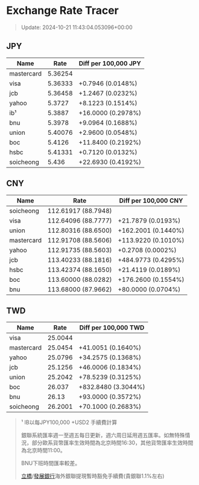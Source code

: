 # Exchange Rate Tracer

> Update: 2024-10-21 11:43:04.053096+00:00

## JPY

| Name       |    Rate | Diff per 100,000 JPY   |
|------------|---------|------------------------|
| mastercard | 5.36254 |                        |
| visa       | 5.36333 | +0.7946 (0.0148%)      |
| jcb        | 5.36458 | +1.2467 (0.0232%)      |
| yahoo      | 5.3727  | +8.1223 (0.1514%)      |
| ib¹        | 5.3887  | +16.0000 (0.2978%)     |
| bnu        | 5.3978  | +9.0964 (0.1688%)      |
| union      | 5.40076 | +2.9600 (0.0548%)      |
| boc        | 5.4126  | +11.8400 (0.2192%)     |
| hsbc       | 5.41331 | +0.7120 (0.0132%)      |
| soicheong  | 5.436   | +22.6930 (0.4192%)     |

## CNY

| Name       | Rate                | Diff per 100,000 CNY   |
|------------|---------------------|------------------------|
| soicheong  | 112.61917	(88.7948) |                        |
| visa       | 112.64096	(88.7777) | +21.7879 (0.0193%)     |
| union      | 112.80316	(88.6500) | +162.2001 (0.1440%)    |
| mastercard | 112.91708	(88.5606) | +113.9220 (0.1010%)    |
| yahoo      | 112.91735	(88.5603) | +0.2708 (0.0002%)      |
| jcb        | 113.40233	(88.1816) | +484.9773 (0.4295%)    |
| hsbc       | 113.42374	(88.1650) | +21.4119 (0.0189%)     |
| boc        | 113.60000	(88.0282) | +176.2600 (0.1554%)    |
| bnu        | 113.68000	(87.9662) | +80.0000 (0.0704%)     |

## TWD

| Name       |    Rate | Diff per 100,000 TWD   |
|------------|---------|------------------------|
| visa       | 25.0044 |                        |
| mastercard | 25.0454 | +41.0051 (0.1640%)     |
| yahoo      | 25.0796 | +34.2575 (0.1368%)     |
| jcb        | 25.1256 | +46.0006 (0.1834%)     |
| union      | 25.2042 | +78.5239 (0.3125%)     |
| boc        | 26.037  | +832.8480 (3.3044%)    |
| bnu        | 26.13   | +93.0000 (0.3572%)     |
| soicheong  | 26.2001 | +70.1000 (0.2683%)     |


> ¹ IB以每JPY100,000 +USD2 手續費計算
>
> 銀聯系統匯率週一至週五每日更新，週六周日延用週五匯率。如無特殊情況，部分歐系貨幣匯率生效時間為北京時間16:30，其他貨幣匯率生效時間為北京時間11:00。
>
> BNU下班時間匯率較差。
>
> [立橋](https://www.wlbank.com.mo/uploads/ueditor/file/20181211/1544536513900230.pdf)/[發展銀行](https://www.mdb.com.mo/Service_Charges_20230728.pdf)海外銀聯提現暫時豁免手續費(貴銀聯1.1%左右)

